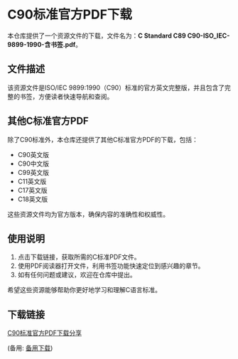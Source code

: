 # C90标准官方PDF下载

本仓库提供了一个资源文件的下载，文件名为：**C Standard C89 C90-ISO_IEC-9899-1990-含书签.pdf**。

## 文件描述

该资源文件是ISO/IEC 9899:1990（C90）标准的官方英文完整版，并且包含了完整的书签，方便读者快速导航和查阅。

## 其他C标准官方PDF

除了C90标准外，本仓库还提供了其他C标准官方PDF的下载，包括：

- C90英文版
- C90中文版
- C99英文版
- C11英文版
- C17英文版
- C18英文版

这些资源文件均为官方版本，确保内容的准确性和权威性。

## 使用说明

1. 点击下载链接，获取所需的C标准PDF文件。
2. 使用PDF阅读器打开文件，利用书签功能快速定位到感兴趣的章节。
3. 如有任何问题或建议，欢迎在仓库中提出。

希望这些资源能够帮助你更好地学习和理解C语言标准。

## 下载链接
[C90标准官方PDF下载分享](https://pan.quark.cn/s/cdee7bfd17d5) 

(备用: [备用下载](https://pan.baidu.com/s/1S2mRyVJA8ugLlkmbtLdVAA?pwd=1234))
